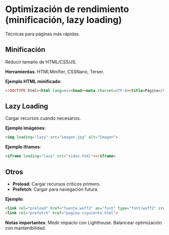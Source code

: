 # Optimización de rendimiento (minificación, lazy loading)

Técnicas para páginas más rápidas.

## Minificación

Reducir tamaño de HTML/CSS/JS.

**Herramientas**: HTMLMinifier, CSSNano, Terser.

**Ejemplo HTML minificado**:

```html
<!DOCTYPE html><html lang=es><head><meta charset=UTF-8><title>Página</title></head><body><h1>Hola</h1></body></html>
```

## Lazy Loading

Cargar recursos cuando necesarios.

**Ejemplo imágenes**:

```html
<img loading="lazy" src="imagen.jpg" alt="Imagen">
```

**Ejemplo iframes**:

```html
<iframe loading="lazy" src="video.html"></iframe>
```

## Otros

- **Preload**: Cargar recursos críticos primero.
- **Prefetch**: Cargar para navegación futura.

**Ejemplo**:

```html
<link rel="preload" href="fuente.woff2" as="font" type="font/woff2" crossorigin>
<link rel="prefetch" href="pagina-siguiente.html">
```

**Notas importantes**: Medir impacto con Lighthouse. Balancear optimización con mantenibilidad.